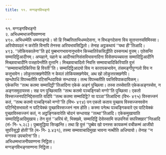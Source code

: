 ```yaml
---
title: ११. मग्गङ्गविभङ्गो

---
```

११. मग्गङ्गविभङ्गो  
२. अभिधम्मभाजनीयवण्णना  
४९०. अभिधम्मेति धम्मसङ्गहे। सो हि निब्बत्तिताभिधम्मदेसना, न विभङ्गदेसना विय सुत्तन्तनयविमिस्सा। अरियोपपदतं न करोति विनापि तेनस्स अरियभावसिद्धितो। तेनाह अट्ठकथायं ‘‘यथा ही’’तिआदि।  
४९३. ‘‘लोकियकालेना’’ति इदं पुब्बभागभावनानुभावेन किच्चातिरेकसिद्धीति दस्सनत्थं वुत्तम्। एतेसन्ति सम्मादिट्ठिआदीनम्। अप्पहाने, पहाने च आदीनवानिसंसविभावनादिना विसेसप्पच्चयत्ता सम्मादिट्ठिआदीनि मिच्छावाचादीनि पजहापेन्तीति वुत्तानि। मिच्छावाचादितो निवत्ति सम्मावाचादिकिरियाति वुत्तं ‘‘सम्मावाचादिकिरिया हि विरती’’ति। सम्मादिट्ठिआदयो विय न कारापकभावेन, तंसमङ्गीपुग्गलो विय न कत्तुभावेन। लोकुत्तरक्खणेपीति न केवलं लोकियक्खणेयेव, अथ खो लोकुत्तरक्खणेपि।  
खन्धोपधिं विपच्चतीति पटिसन्धिदायिकं सन्धायाह। तत्थ विपच्चतीति पवत्तिविपाकदायिकम्।  
एकेकन्ति ‘‘तत्थ कतमा सम्मादिट्ठी’’तिआदिना एकेकं अङ्गं पुच्छित्वा। तस्स तस्सेवाति एकेकअङ्गस्सेव, न अङ्गसमुदायस्स। सह पन पुच्छित्वाति ‘‘तत्थ कतमो पञ्चङ्गिको मग्गो’’ति पुच्छित्वा। एकतो विस्सज्जनपटिनिद्देसत्ताति यदिपि ‘‘तत्थ कतमा सम्मादिट्ठि? या पञ्ञा’’तिआदिना (विभ॰ ४९५) विस्सज्जनं कतं, ‘‘तत्थ कतमो पञ्चङ्गिको मग्गो’’ति (विभ॰ ४९४) पन एकतो कताय पुच्छाय विस्सज्जनवसेन पटिनिद्देसभावतो न पाटियेक्कं पुच्छाविस्सज्जनं नाम होति। कस्मा पनेत्थ पञ्चङ्गिकवारे एव पाटियेक्कं पुच्छाविस्सज्जनं कतं, न अट्ठङ्गिकवारेति चोदनं सन्धायाह ‘‘तत्था’’तिआदि। एकेकमुखायाति सम्मादिट्ठिआदिमुखाय। तेन वुत्तं ‘‘अरियं वो, भिक्खवे, सम्मादिट्ठिं देसेस्सामि सउपनिसं सपरिक्खार’’न्तिआदि (सं॰ नि॰ ५.२८)। पुब्बसुद्धिया सिज्झन्ति। तथा हि वुत्तं ‘‘पुब्बेव खो पनस्स कायकम्मं वचीकम्मं आजीवो सुपरिसुद्धो होती’’ति (म॰ नि॰ ३.४३१), तस्मा सम्मावाचादिमुखा भावना नत्थीति अधिप्पायो। तेनाह ‘‘न मग्गस्स उपचारेना’’ति।  
अभिधम्मभाजनीयवण्णना निट्ठिता।  
मग्गङ्गविभङ्गवण्णना निट्ठिता।  